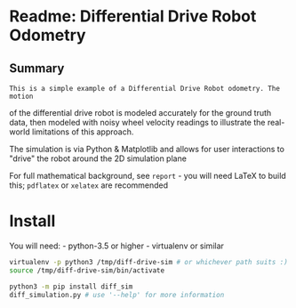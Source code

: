 # Readme: Differential Drive Robot Odometry

## Summary
    This is a simple example of a Differential Drive Robot odometry. The motion 
of the differential drive robot is modeled accurately for the ground truth data,
then modeled with noisy wheel velocity readings to illustrate the real-world
limitations of this approach.

The simulation is via Python & Matplotlib and allows for user interactions to 
"drive" the robot around the 2D simulation plane 

For full mathematical background, see `report`
    - you will need LaTeX to build this; `pdflatex` or `xelatex` are recommended

# Install
You will need:
    - python-3.5 or higher
    - virtualenv or similar

```bash
virtualenv -p python3 /tmp/diff-drive-sim # or whichever path suits :)
source /tmp/diff-drive-sim/bin/activate

python3 -m pip install diff_sim
diff_simulation.py # use '--help' for more information
```
